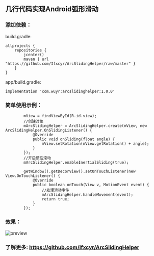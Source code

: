 ## 几行代码实现Android弧形滑动
### 添加依赖：
build.gradle:
```
allprojects {
    repositories {
        jcenter()
        maven { url "https://github.com/Ifxcyr/ArcSlidingHelper/raw/master" }
    }
}
```
app/build.gradle:
```
implementation 'com.wuyr:arcslidinghelper:1.0.0'
```
### 简单使用示例：
```
        mView = findViewById(R.id.view);
        //创建对象
        mArcSlidingHelper = ArcSlidingHelper.create(mView, new ArcSlidingHelper.OnSlidingListener() {
            @Override
            public void onSliding(float angle) {
                mView.setRotation(mView.getRotation() + angle);
            }
        });
        //开启惯性滚动
        mArcSlidingHelper.enableInertialSliding(true);

        getWindow().getDecorView().setOnTouchListener(new View.OnTouchListener() {
            @Override
            public boolean onTouch(View v, MotionEvent event) {
                //处理滑动事件
                mArcSlidingHelper.handleMovement(event);
                return true;
            }
        });
```
### 效果：
![preview](https://github.com/wuyr/ArcSlidingHelper/raw/master/preview.gif) 
### 了解更多: https://github.com/Ifxcyr/ArcSlidingHelper